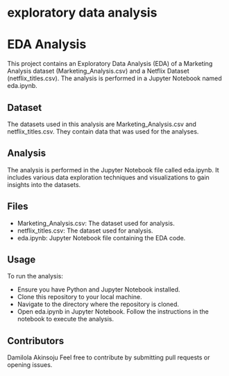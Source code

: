 # exploratory data analysis
# EDA Analysis
This project contains an Exploratory Data Analysis (EDA) of a Marketing Analysis dataset (Marketing_Analysis.csv) and a Netflix Dataset (netflix_titles.csv). The analysis is performed in a Jupyter Notebook named eda.ipynb.

## Dataset
The datasets used in this analysis are Marketing_Analysis.csv and netflix_titles.csv. They contain data that was used for the analyses.

## Analysis
The analysis is performed in the Jupyter Notebook file called eda.ipynb. It includes various data exploration techniques and visualizations to gain insights into the datasets.

## Files
* Marketing_Analysis.csv: The dataset used for analysis.
* netflix_titles.csv: The dataset used for analysis.
* eda.ipynb: Jupyter Notebook file containing the EDA code.
## Usage
To run the analysis:

* Ensure you have Python and Jupyter Notebook installed.
* Clone this repository to your local machine.
* Navigate to the directory where the repository is cloned.
* Open eda.ipynb in Jupyter Notebook.
Follow the instructions in the notebook to execute the analysis.
## Contributors
Damilola Akinsoju
Feel free to contribute by submitting pull requests or opening issues.
